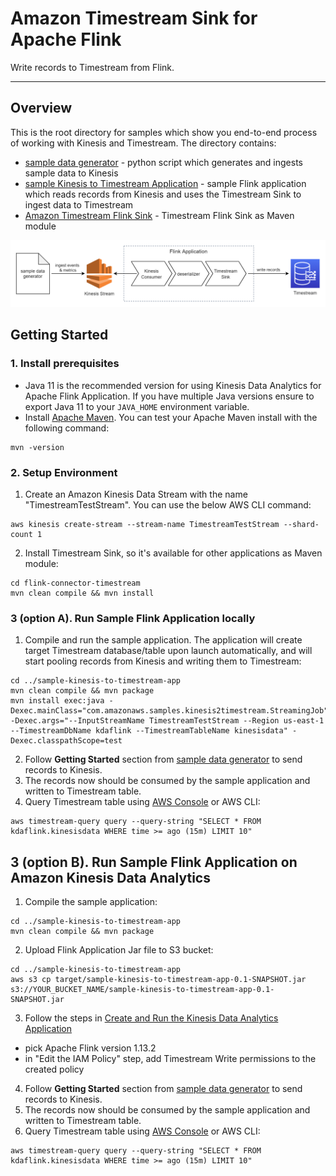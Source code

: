 <!-- This sample application is part of the Timestream prerelease documentation. The prerelease documentation is confidential and is provided under the terms of your nondisclosure agreement with Amazon Web Services (AWS) or other agreement governing your receipt of AWS confidential information. -->

# Amazon Timestream Sink for Apache Flink

Write records to Timestream from Flink.

----
## Overview

This is the root directory for samples which show you end-to-end process of working with Kinesis and Timestream.
The directory contains:
 - [sample data generator](/sample-data-generator) - python script which generates and ingests sample data to Kinesis
 - [sample Kinesis to Timestream Application](/sample-kinesis-to-timestream-app) - sample Flink application which reads records from Kinesis and uses the Timestream Sink to ingest data to Timestream
 - [Amazon Timestream Flink Sink](/flink-connector-timestream) - Timestream Flink Sink as Maven module


![design](images/root-diagram.png)

## Getting Started

### 1. Install prerequisites

 - Java 11 is the recommended version for using Kinesis Data Analytics for Apache Flink Application. If you have multiple Java versions ensure to export Java 11 to your `JAVA_HOME` environment variable.
 - Install [Apache Maven](https://maven.apache.org/install.html). You can test your Apache Maven install with the following command:
```
mvn -version
```

### 2. Setup Environment

1. Create an Amazon Kinesis Data Stream with the name "TimestreamTestStream". You can use the below AWS CLI command:
```
aws kinesis create-stream --stream-name TimestreamTestStream --shard-count 1
```

2. Install Timestream Sink, so it's available for other applications as Maven module:
```shell
cd flink-connector-timestream
mvn clean compile && mvn install
```

### 3 (option A). Run Sample Flink Application locally
1. Compile and run the sample application. The application will create target Timestream database/table upon launch automatically, and will start pooling records from Kinesis and writing them to Timestream:
```
cd ../sample-kinesis-to-timestream-app
mvn clean compile && mvn package
mvn install exec:java -Dexec.mainClass="com.amazonaws.samples.kinesis2timestream.StreamingJob" -Dexec.args="--InputStreamName TimestreamTestStream --Region us-east-1 --TimestreamDbName kdaflink --TimestreamTableName kinesisdata" -Dexec.classpathScope=test
```

2. Follow **Getting Started** section from [sample data generator](/sample-data-generator) to send records to Kinesis.
3. The records now should be consumed by the sample application and written to Timestream table.
4. Query Timestream table using [AWS Console](https://docs.aws.amazon.com/timestream/latest/developerguide/console_timestream.html#console_timestream.queries.using-console) or AWS CLI:
```
aws timestream-query query --query-string "SELECT * FROM kdaflink.kinesisdata WHERE time >= ago (15m) LIMIT 10"
```

## 3 (option B). Run Sample Flink Application on Amazon Kinesis Data Analytics
1. Compile the sample application:
```shell
cd ../sample-kinesis-to-timestream-app
mvn clean compile && mvn package
```
2. Upload Flink Application Jar file to S3 bucket: 
```shell
cd ../sample-kinesis-to-timestream-app
aws s3 cp target/sample-kinesis-to-timestream-app-0.1-SNAPSHOT.jar s3://YOUR_BUCKET_NAME/sample-kinesis-to-timestream-app-0.1-SNAPSHOT.jar
```
3. Follow the steps in [Create and Run the Kinesis Data Analytics Application](https://docs.aws.amazon.com/kinesisanalytics/latest/java/get-started-exercise.html#get-started-exercise-7)
 - pick Apache Flink version 1.13.2
 - in "Edit the IAM Policy" step, add Timestream Write permissions to the created policy

4. Follow **Getting Started** section from [sample data generator](/sample-data-generator) to send records to Kinesis.
5. The records now should be consumed by the sample application and written to Timestream table.
6. Query Timestream table using [AWS Console](https://docs.aws.amazon.com/timestream/latest/developerguide/console_timestream.html#console_timestream.queries.using-console) or AWS CLI:
```
aws timestream-query query --query-string "SELECT * FROM kdaflink.kinesisdata WHERE time >= ago (15m) LIMIT 10"
```